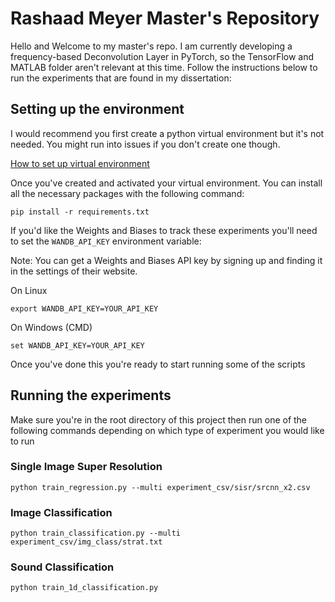 # Rashaad Meyer Master's Repository

Hello and Welcome to my master's repo. I am currently developing a frequency-based Deconvolution Layer in PyTorch,
so the TensorFlow and MATLAB folder aren't relevant at this time. Follow the instructions below to run the experiments
that are found in my dissertation:

## Setting up the environment

I would recommend you first create a python virtual environment but it's not needed. You might run into issues if you
don't create one though.

[How to set up virtual environment](https://www.freecodecamp.org/news/how-to-setup-virtual-environments-in-python/)

Once you've created and activated your virtual environment. You can install all the necessary packages with the
following command:

```
pip install -r requirements.txt
```

If you'd like the Weights and Biases to track these experiments you'll need to set the `WANDB_API_KEY` environment
variable:

Note: You can get a Weights and Biases API key by signing up and finding it in the settings of their website.

On Linux
```
export WANDB_API_KEY=YOUR_API_KEY
```

On Windows (CMD)
```
set WANDB_API_KEY=YOUR_API_KEY
```

Once you've done this you're ready to start running some of the scripts


## Running the experiments

Make sure you're in the root directory of this project then run one of the following commands depending on which
type of experiment you would like to run

### Single Image Super Resolution

```
python train_regression.py --multi experiment_csv/sisr/srcnn_x2.csv
```

### Image Classification

```
python train_classification.py --multi experiment_csv/img_class/strat.txt
```

### Sound Classification

```
python train_1d_classification.py
```
